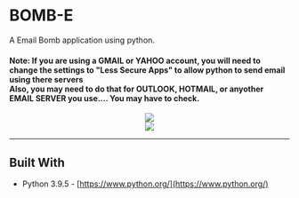 # BOMB-E

A Email Bomb application using python.

#### Note: If you are using a GMAIL or YAHOO account, you will need to change the settings to "Less Secure Apps" to allow python to send email using there servers <br> Also, you may need to do that for OUTLOOK, HOTMAIL, or anyother EMAIL SERVER you use.... You may have to check.

<p align = center>
<img src= "https://github.com/rahulnath2904/BomB-E/blob/main/folder/1.png"  />
 <br>
 <img src= "https://github.com/rahulnath2904/BomB-E/blob/main/folder/2.png"  />
 <br>
 
 
</p>

<hr>

## Built With

- Python 3.9.5 - [https://www.python.org/](https://www.python.org/)
